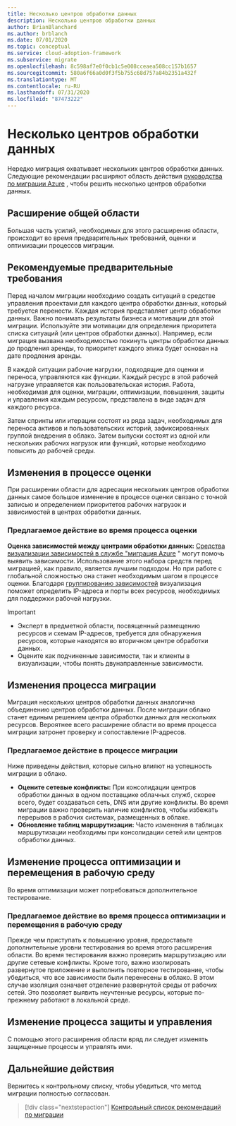 ```yaml
---
title: Несколько центров обработки данных
description: Несколько центров обработки данных
author: BrianBlanchard
ms.author: brblanch
ms.date: 07/01/2020
ms.topic: conceptual
ms.service: cloud-adoption-framework
ms.subservice: migrate
ms.openlocfilehash: 8c598af7e0f0cb1c5e008cceaea508cc157b1657
ms.sourcegitcommit: 580a6f66a0d0f3f5b755c68d757a84b2351a432f
ms.translationtype: MT
ms.contentlocale: ru-RU
ms.lasthandoff: 07/31/2020
ms.locfileid: "87473222"
---
```

# <a name="multiple-datacenters"></a>Несколько центров обработки данных

Нередко миграция охватывает нескольких центров обработки данных. Следующие рекомендации расширяют область действия [руководства по миграции Azure](../azure-migration-guide/index.md) , чтобы решить несколько центров обработки данных.

## <a name="general-scope-expansion"></a>Расширение общей области

Большая часть усилий, необходимых для этого расширения области, происходит во время предварительных требований, оценки и оптимизации процессов миграции.

## <a name="suggested-prerequisites"></a>Рекомендуемые предварительные требования

Перед началом миграции необходимо создать ситуаций в средстве управления проектами для каждого центра обработки данных, который требуется перенести. Каждая история представляет центр обработки данных. Важно понимать результаты бизнеса и мотивации для этой миграции. Используйте эти мотивации для определения приоритета списка ситуаций (или центров обработки данных). Например, если миграция вызвана необходимостью покинуть центры обработки данных до продления аренды, то приоритет каждого эпика будет основан на дате продления аренды.

В каждой ситуации рабочие нагрузки, подходящие для оценки и переноса, управляются как функции. Каждый ресурс в этой рабочей нагрузке управляется как пользовательская история. Работа, необходимая для оценки, миграции, оптимизации, повышения, защиты и управления каждым ресурсом, представлена в виде задач для каждого ресурса.

Затем спринты или итерации состоят из ряда задач, необходимых для переноса активов и пользовательских историй, зафиксированных группой внедрения в облако. Затем выпуски состоят из одной или нескольких рабочих нагрузок или функций, которые необходимо повысить до рабочей среды.

## <a name="assess-process-changes"></a>Изменения в процессе оценки

При расширении области для адресации нескольких центров обработки данных самое большое изменение в процессе оценки связано с точной записью и определением приоритетов рабочих нагрузок и зависимостей в центрах обработки данных.

### <a name="suggested-action-during-the-assess-process"></a>Предлагаемое действие во время процесса оценки

**Оценка зависимостей между центрами обработки данных:** [Средства визуализации зависимостей в службе "миграция Azure](https://docs.microsoft.com/azure/migrate/concepts-dependency-visualization) " могут помочь выявить зависимости. Использование этого набора средств перед миграцией, как правило, является лучшим подходом. Но при работе с глобальной сложностью она станет необходимым шагом в процессе оценки. Благодаря [группированию зависимостей](https://docs.microsoft.com/azure/migrate/how-to-create-group-machine-dependencies) визуализация поможет определить IP-адреса и порты всех ресурсов, необходимых для поддержки рабочей нагрузки.

> [!IMPORTANT]
>
> - Эксперт в предметной области, посвященный размещению ресурсов и схемам IP-адресов, требуется для обнаружения ресурсов, которые находятся во вторичном центре обработки данных.
> - Оцените как подчиненные зависимости, так и клиенты в визуализации, чтобы понять двунаправленные зависимости.


## <a name="migration-process-changes"></a>Изменения процесса миграции

Миграция нескольких центров обработки данных аналогична объединению центров обработки данных. После миграции облако станет единым решением центра обработки данных для нескольких ресурсов. Вероятнее всего расширение области во время процесса миграции затронет проверку и сопоставление IP-адресов.

### <a name="suggested-action-during-the-migration-process"></a>Предлагаемое действие в процессе миграции

Ниже приведены действия, которые сильно влияют на успешность миграции в облако.

- **Оцените сетевые конфликты:** При консолидации центров обработки данных в одном поставщике облачных служб, скорее всего, будет создаваться сеть, DNS или другие конфликты. Во время миграции важно проверить наличие конфликтов, чтобы избежать перерывов в рабочих системах, размещенных в облаке.
- **Обновление таблиц маршрутизации:** Часто изменения в таблицах маршрутизации необходимы при консолидации сетей или центров обработки данных.

## <a name="optimize-and-promote-process-changes"></a>Изменение процесса оптимизации и перемещения в рабочую среду

Во время оптимизации может потребоваться дополнительное тестирование.

### <a name="suggested-action-during-the-optimize-and-promote-process"></a>Предлагаемое действие во время процесса оптимизации и перемещения в рабочую среду

Прежде чем приступать к повышению уровня, предоставьте дополнительные уровни тестирования во время этого расширения области. Во время тестирования важно проверить маршрутизацию или другие сетевые конфликты. Кроме того, важно изолировать развернутое приложение и выполнить повторное тестирование, чтобы убедиться, что все зависимости были перенесены в облако. В этом случае изоляция означает отделение развернутой среды от рабочих сетей. Это позволяет выявить неучтенные ресурсы, которые по-прежнему работают в локальной среде.

## <a name="secure-and-manage-process-changes"></a>Изменение процесса защиты и управления

С помощью этого расширения области вряд ли следует изменять защищенные процессы и управлять ими.

## <a name="next-steps"></a>Дальнейшие действия

Вернитесь к контрольному списку, чтобы убедиться, что метод миграции полностью согласован.

> [!div class="nextstepaction"]
> [Контрольный список рекомендаций по миграции](./index.md)
